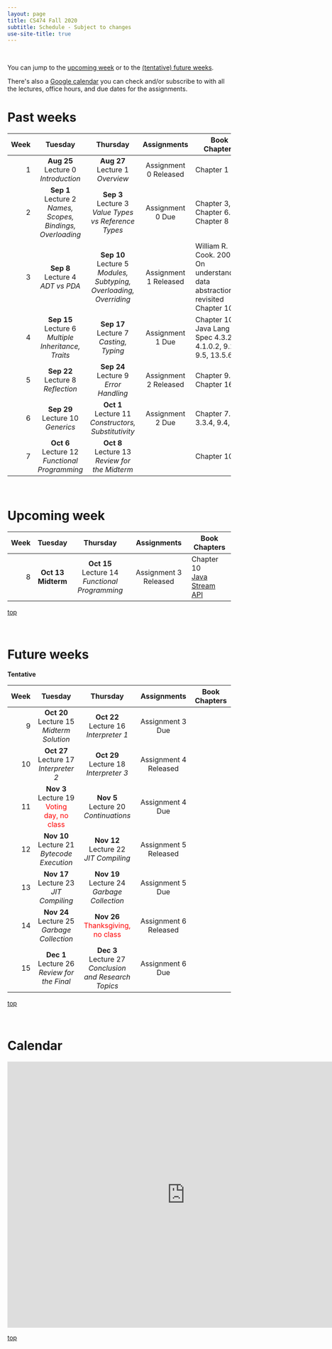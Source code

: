 ```yaml
---
layout: page
title: CS474 Fall 2020
subtitle: Schedule - Subject to changes
use-site-title: true
---
```

<a name="top" /><br/>

You can jump to the [upcoming week](#upcoming) or to the [(tentative) future weeks](#future).

There's also a [Google calendar](#calendar) you can check and/or subscribe to with all the lectures, office hours, and due dates for the assignments.

# Past weeks

| Week |                                                        Tuesday                                                        |                                             Thursday                                             |      Assignments      | Book Chapters       |
|-----:|:---------------------------------------------------------------------------------------------------------------------:|:------------------------------------------------------------------------------------------------:|:---------------------:|---------------------|
|    1 | **Aug 25** <br/> Lecture 0 <br/> *Introduction*                                       | **Aug 27** <br/> Lecture 1 <br/> *Overview*                                       | Assignment 0 Released      | Chapter 1                           |
|    2 | **Sep 1**  <br/> Lecture 2  <br/> *Names, Scopes, Bindings, Overloading*              | **Sep 3**  <br/> Lecture 3  <br/> *Value Types vs Reference Types*                | Assignment 0 Due           | Chapter 3, Chapter 6.1.2, Chapter 8 |
|    3 | **Sep 8**  <br/> Lecture 4  <br/> *ADT vs PDA*                                        | **Sep 10** <br/> Lecture 5  <br/> *Modules, Subtyping, Overloading, Overriding*   | Assignment 1 Released      | William R. Cook. 2009. On understanding data abstraction, revisited <br/> Chapter 10                                    |
|    4 | **Sep 15** <br/> Lecture 6  <br/> *Multiple Inheritance, Traits*                      | **Sep 17** <br/> Lecture 7  <br/> *Casting, Typing*                               | Assignment 1 Due      | Chapter 10 <br/> Java Lang Spec 4.3.2, 4.1.0.2, 9.1-9.5, 13.5.6|
|    5 | **Sep 22** <br/> Lecture 8  <br/> *Reflection*                                        | **Sep 24** <br/> Lecture 9  <br/> *Error Handling*                                    | Assignment 2 Released | Chapter 9.4, Chapter 16.3  |
|    6 | **Sep 29** <br/> Lecture 10 <br/> *Generics*                                          | **Oct 1**  <br/> Lecture 11 <br/> *Constructors, Substitutivity*                                | Assignment 2 Due      | Chapter 7.3, 3.3.4, 9.4, 10  |
|    7 | **Oct 6**  <br/> Lecture 12 <br/> *Functional Programming*                            | **Oct 8**  <br/> Lecture 13 <br/> *Review for the Midterm*                        |                       | Chapter 10 |



<a name="upcoming" /><br/>
# Upcoming week

| Week |                                                        Tuesday                                                        |                                             Thursday                                             |      Assignments      | Book Chapters       |
|-----:|:---------------------------------------------------------------------------------------------------------------------:|:------------------------------------------------------------------------------------------------:|:---------------------:|---------------------|
|    8 | **Oct 13** <br/> **Midterm**                                                          | **Oct 15** <br/> Lecture 14 <br/> *Functional Programming*                        | Assignment 3 Released | Chapter 10 <br/> [Java Stream API](https://docs.oracle.com/javase/8/docs/api/java/util/stream/package-summary.html) |

[top](#top)

<a name="future" /><br/>
# Future weeks
**Tentative**

| Week |                                                                  Tuesday                                                                  |                                                        Thursday                                                         |              Assignments               | Book Chapters            |
|-----:|:-----------------------------------------------------------------------------------------------------------------------------------------:|:-----------------------------------------------------------------------------------------------------------------------:|:--------------------------------------:|--------------------------|
|    9 | **Oct 20** <br/> Lecture 15 <br/> *Midterm Solution*                                  | **Oct 22** <br/> Lecture 16 <br/> *Interpreter 1*                                 | Assignment 3 Due      | |
|   10 | **Oct 27** <br/> Lecture 17 <br/> *Interpreter 2*                                     | **Oct 29** <br/> Lecture 18 <br/> *Interpreter 3*                                 | Assignment 4 Released | |
|   11 | **Nov 3**  <br/> Lecture 19 <br/> <span style="color:red">Voting day, no class</span> | **Nov 5**  <br/> Lecture 20 <br/> *Continuations*                                 | Assignment 4 Due      | |
|   12 | **Nov 10** <br/> Lecture 21 <br/> *Bytecode Execution*                                | **Nov 12** <br/> Lecture 22 <br/> *JIT Compiling*                                 | Assignment 5 Released | |
|   13 | **Nov 17** <br/> Lecture 23 <br/> *JIT Compiling*                                     | **Nov 19** <br/> Lecture 24 <br/> *Garbage Collection*                            | Assignment 5 Due      | |
|   14 | **Nov 24** <br/> Lecture 25 <br/> *Garbage Collection*                                | **Nov 26** <br/> <span style="color:red">Thanksgiving, no class</span>            | Assignment 6 Released | |
|   15 | **Dec 1**  <br/> Lecture 26 <br/> *Review for the Final*                              | **Dec 3**  <br/> Lecture 27 <br/> *Conclusion and Research Topics*                | Assignment 6 Due      | |


[top](#top)

<a name="calendar" /><br/>
# Calendar

<iframe src="https://calendar.google.com/calendar/embed?src=c_osoju7dcikvr170vo9cnkvuubc%40group.calendar.google.com&ctz=America%2FChicago" style="border: 0" width="800" height="600" frameborder="0" scrolling="no"></iframe>

[top](#top)
